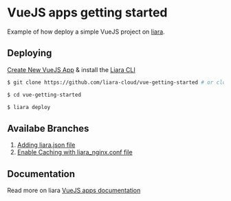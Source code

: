 # VueJS apps getting started

Example of how deploy a simple VueJS project on [liara](https://liara.ir).

## Deploying

[Create New VueJS App](https://console.liara.ir/apps/create) & install the [Liara CLI](https://docs.liara.ir/cli/install)

```bash
$ git clone https://github.com/liara-cloud/vue-getting-started # or clone your own fork

$ cd vue-getting-started

$ liara deploy
```
## Availabe Branches

1.  [Adding liara.json file](https://github.com/liara-cloud/vue-getting-started/tree/liaraJson)
2.  [Enable Caching with liara_nginx.conf file](https://github.com/liara-cloud/vue-getting-started/tree/nginxConfig)

## Documentation
Read more on liara [VueJS apps documentation
](https://docs.liara.ir/app-deploy/vue/getting-started)
